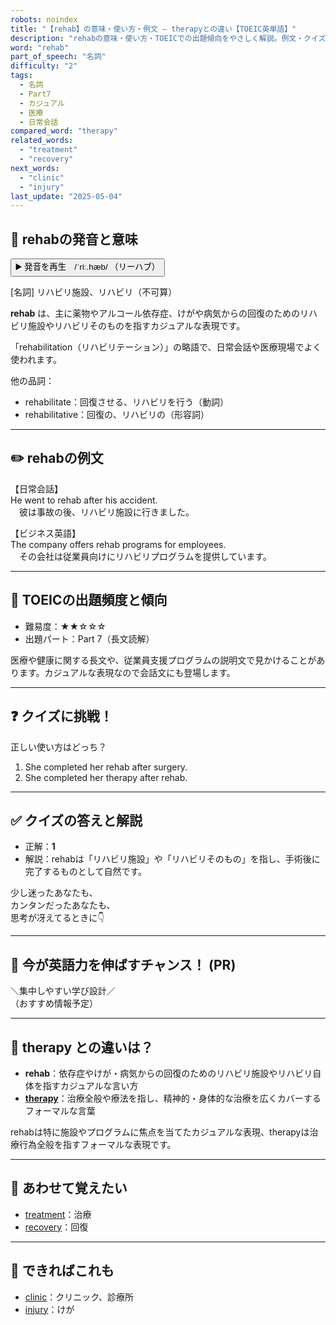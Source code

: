 ```yaml
---
robots: noindex
title: "【rehab】の意味・使い方・例文 ― therapyとの違い【TOEIC英単語】"
description: "rehabの意味・使い方・TOEICでの出題傾向をやさしく解説。例文・クイズ付きでtherapyとの違いもわかりやすく学べます。"
word: "rehab"
part_of_speech: "名詞"
difficulty: "2"
tags:
  - 名詞
  - Part7
  - カジュアル
  - 医療
  - 日常会話
compared_word: "therapy"
related_words:
  - "treatment"
  - "recovery"
next_words:
  - "clinic"
  - "injury"
last_update: "2025-05-04"
---
```


## 🔰 rehabの発音と意味

<button class="play-audio" onclick="playTTS('rehab')">
  <span class="play-audio-main">
    ▶️ 発音を再生　/ˈriː.hæb/
  </span>
  <span class="play-audio-sub">
    （リーハブ）
  </span>
</button>

[名詞] リハビリ施設、リハビリ（不可算）

**rehab** は、主に薬物やアルコール依存症、けがや病気からの回復のためのリハビリ施設やリハビリそのものを指すカジュアルな表現です。

「rehabilitation（リハビリテーション）」の略語で、日常会話や医療現場でよく使われます。

他の品詞：  
- rehabilitate：回復させる、リハビリを行う（動詞）
- rehabilitative：回復の、リハビリの（形容詞）

---

## ✏️ rehabの例文

【日常会話】  
He went to rehab after his accident.  
　彼は事故の後、リハビリ施設に行きました。

【ビジネス英語】  
The company offers rehab programs for employees.  
　その会社は従業員向けにリハビリプログラムを提供しています。

---

## 🎯 TOEICの出題頻度と傾向

- 難易度：★★☆☆☆
- 出題パート：Part 7（長文読解）

医療や健康に関する長文や、従業員支援プログラムの説明文で見かけることがあります。カジュアルな表現なので会話文にも登場します。

---

## ❓ クイズに挑戦！

正しい使い方はどっち？

1. She completed her rehab after surgery.  
2. She completed her therapy after rehab.

---

## ✅ クイズの答えと解説

- 正解：**1**
- 解説：rehabは「リハビリ施設」や「リハビリそのもの」を指し、手術後に完了するものとして自然です。

少し迷ったあなたも、  
カンタンだったあなたも、  
思考が冴えてるときに👇️

---

## 🚀 今が英語力を伸ばすチャンス！ (PR)

<div class="info-center">
＼集中しやすい学び設計／<br>  
（おすすめ情報予定）
</div>

---

## 🤔  therapy との違いは？

- **rehab**：依存症やけが・病気からの回復のためのリハビリ施設やリハビリ自体を指すカジュアルな言い方
- **[therapy](/word/therapy/)**：治療全般や療法を指し、精神的・身体的な治療を広くカバーするフォーマルな言葉

rehabは特に施設やプログラムに焦点を当てたカジュアルな表現、therapyは治療行為全般を指すフォーマルな表現です。

---

## 🧩 あわせて覚えたい

- [treatment](/word/treatment/)：治療
- [recovery](/word/recovery/)：回復

---

## 📖 できればこれも

- [clinic](/word/clinic/)：クリニック、診療所
- [injury](/word/injury/)：けが

<!-- cvid: aid15_bid38 -->

